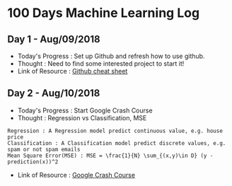 # 100 Days Machine Learning Log

## Day 1 - Aug/09/2018
- Today's Progress : Set up Github and refresh how to use github.
- Thought : Need to find some interested project to start it!
- Link of Resource : <a href="https://education.github.com/git-cheat-sheet-education.pdf">Github cheat sheet</a>

## Day 2 - Aug/10/2018
- Today's Progress : Start Google Crash Course
- Thought : Regression vs Classification, MSE
```
Regression : A Regression model predict continuous value, e.g. house price
Classification : A Classification model predict discrete values, e.g. spam or not spam emails
Mean Square Error(MSE) : MSE = \frac{1}{N} \sum_{(x,y)\in D} (y - prediction(x))^2
```
- Link of Resource : <a href="https://developers.google.com/machine-learning/crash-course/">Google Crash Course</a>
